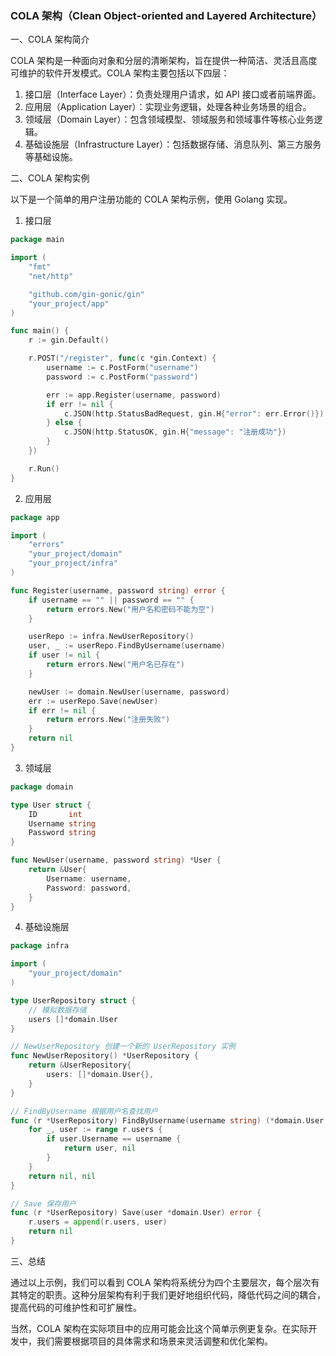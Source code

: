 
### COLA 架构（Clean Object-oriented and Layered Architecture）
一、COLA 架构简介

COLA 架构是一种面向对象和分层的清晰架构，旨在提供一种简洁、灵活且高度可维护的软件开发模式。COLA 架构主要包括以下四层：

1. 接口层（Interface Layer）：负责处理用户请求，如 API 接口或者前端界面。
2. 应用层（Application Layer）：实现业务逻辑，处理各种业务场景的组合。
3. 领域层（Domain Layer）：包含领域模型、领域服务和领域事件等核心业务逻辑。
4. 基础设施层（Infrastructure Layer）：包括数据存储、消息队列、第三方服务等基础设施。

二、COLA 架构实例

以下是一个简单的用户注册功能的 COLA 架构示例，使用 Golang 实现。

1. 接口层

```go
package main

import (
	"fmt"
	"net/http"

	"github.com/gin-gonic/gin"
	"your_project/app"
)

func main() {
	r := gin.Default()

	r.POST("/register", func(c *gin.Context) {
		username := c.PostForm("username")
		password := c.PostForm("password")

		err := app.Register(username, password)
		if err != nil {
			c.JSON(http.StatusBadRequest, gin.H{"error": err.Error()})
		} else {
			c.JSON(http.StatusOK, gin.H{"message": "注册成功"})
		}
	})

	r.Run()
}
```

2. 应用层

```go
package app

import (
	"errors"
	"your_project/domain"
	"your_project/infra"
)

func Register(username, password string) error {
	if username == "" || password == "" {
		return errors.New("用户名和密码不能为空")
	}

	userRepo := infra.NewUserRepository()
	user, _ := userRepo.FindByUsername(username)
	if user != nil {
		return errors.New("用户名已存在")
	}

	newUser := domain.NewUser(username, password)
	err := userRepo.Save(newUser)
	if err != nil {
		return errors.New("注册失败")
	}
	return nil
}
```

3. 领域层

```go
package domain

type User struct {
	ID       int
	Username string
	Password string
}

func NewUser(username, password string) *User {
	return &User{
		Username: username,
		Password: password,
	}
}
```

4. 基础设施层

```go
package infra

import (
	"your_project/domain"
)

type UserRepository struct {
	// 模拟数据存储
	users []*domain.User
}

// NewUserRepository 创建一个新的 UserRepository 实例
func NewUserRepository() *UserRepository {
	return &UserRepository{
		users: []*domain.User{},
	}
}

// FindByUsername 根据用户名查找用户
func (r *UserRepository) FindByUsername(username string) (*domain.User, error) {
	for _, user := range r.users {
		if user.Username == username {
			return user, nil
		}
	}
	return nil, nil
}

// Save 保存用户
func (r *UserRepository) Save(user *domain.User) error {
	r.users = append(r.users, user)
	return nil
}
```

三、总结

通过以上示例，我们可以看到 COLA 架构将系统分为四个主要层次，每个层次有其特定的职责。这种分层架构有利于我们更好地组织代码，降低代码之间的耦合，提高代码的可维护性和可扩展性。

当然，COLA 架构在实际项目中的应用可能会比这个简单示例更复杂。在实际开发中，我们需要根据项目的具体需求和场景来灵活调整和优化架构。
